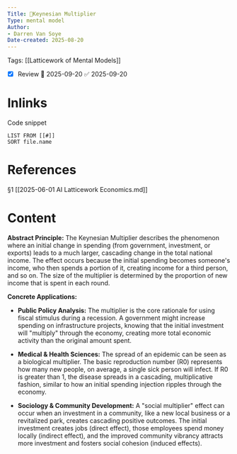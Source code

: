 ```yaml
---
Title: 🧩Keynesian Multiplier 
Type: mental model 
Author:
- Darren Van Soye 
Date-created: 2025-08-20
---
```

Tags: [[Latticework of Mental Models]]

- [x] Review 📅 2025-09-20 ✅ 2025-09-20
    

# Inlinks

Code snippet

```
LIST FROM [[#]]
SORT file.name
```

# References

§1 [[2025-06-01 AI Latticework Economics.md]]

# Content

**Abstract Principle:** The Keynesian Multiplier describes the phenomenon where an initial change in spending (from government, investment, or exports) leads to a much larger, cascading change in the total national income. The effect occurs because the initial spending becomes someone's income, who then spends a portion of it, creating income for a third person, and so on. The size of the multiplier is determined by the proportion of new income that is spent in each round.

**Concrete Applications:**

- **Public Policy Analysis:** The multiplier is the core rationale for using fiscal stimulus during a recession. A government might increase spending on infrastructure projects, knowing that the initial investment will "multiply" through the economy, creating more total economic activity than the original amount spent.
    
- **Medical & Health Sciences:** The spread of an epidemic can be seen as a biological multiplier. The basic reproduction number (R0) represents how many new people, on average, a single sick person will infect. If R0 is greater than 1, the disease spreads in a cascading, multiplicative fashion, similar to how an initial spending injection ripples through the economy.
    
- **Sociology & Community Development:** A "social multiplier" effect can occur when an investment in a community, like a new local business or a revitalized park, creates cascading positive outcomes. The initial investment creates jobs (direct effect), those employees spend money locally (indirect effect), and the improved community vibrancy attracts more investment and fosters social cohesion (induced effects).